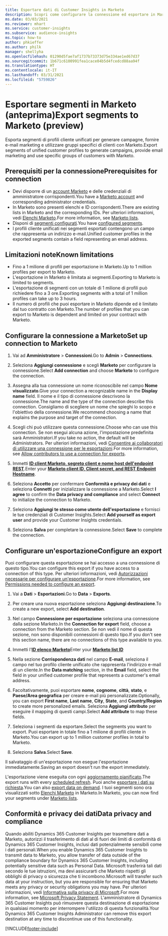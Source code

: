 ```yaml
---
title: Esportare dati di Customer Insights in Marketo
description: Scopri come configurare la connessione ed esportare in Marketo.
ms.date: 03/03/2021
ms.reviewer: mhart
ms.service: customer-insights
ms.subservice: audience-insights
ms.topic: how-to
author: phkieffer
ms.author: philk
manager: shellyha
ms.openlocfilehash: 01290d5fae7af1737b73373d75e334ae1ed67d37
ms.sourcegitcommit: 1b671c6100991fea1cace04b5d4fcedcd88aa94f
ms.translationtype: HT
ms.contentlocale: it-IT
ms.lasthandoff: 03/31/2021
ms.locfileid: "5759826"
---
```

# <a name="export-segments-to-marketo-preview"></a><span data-ttu-id="57c97-103">Esportare segmenti in Marketo (anteprima)</span><span class="sxs-lookup"><span data-stu-id="57c97-103">Export segments to Marketo (preview)</span></span>

<span data-ttu-id="57c97-104">Esporta segmenti di profili cliente unificati per generare campagne, fornire e-mail marketing e utilizzare gruppi specifici di clienti con Marketo.</span><span class="sxs-lookup"><span data-stu-id="57c97-104">Export segments of unified customer profiles to generate campaigns, provide email marketing and use specific groups of customers with Marketo.</span></span>

## <a name="prerequisites-for-connection"></a><span data-ttu-id="57c97-105">Prerequisiti per la connessione</span><span class="sxs-lookup"><span data-stu-id="57c97-105">Prerequisites for connection</span></span>

-   <span data-ttu-id="57c97-106">Devi disporre di un [account Marketo](https://login.marketo.com/) e delle credenziali di amministratore corrispondenti.</span><span class="sxs-lookup"><span data-stu-id="57c97-106">You have a [Marketo account](https://login.marketo.com/) and corresponding administrator credentials.</span></span>
-   <span data-ttu-id="57c97-107">In Marketo sono presenti elenchi e ID corrispondenti.</span><span class="sxs-lookup"><span data-stu-id="57c97-107">There are existing lists in Marketo and the corresponding IDs.</span></span> <span data-ttu-id="57c97-108">Per ulteriori informazioni, vedi [Elenchi Marketo](https://docs.marketo.com/display/public/DOCS/Understanding+Static+Lists).</span><span class="sxs-lookup"><span data-stu-id="57c97-108">For more information, see [Marketo lists](https://docs.marketo.com/display/public/DOCS/Understanding+Static+Lists).</span></span>
-   <span data-ttu-id="57c97-109">Disponi di [segmenti configurati](segments.md).</span><span class="sxs-lookup"><span data-stu-id="57c97-109">You have [configured segments](segments.md).</span></span>
-   <span data-ttu-id="57c97-110">I profili cliente unificati nei segmenti esportati contengono un campo che rappresenta un indirizzo e-mail.</span><span class="sxs-lookup"><span data-stu-id="57c97-110">Unified customer profiles in the exported segments contain a field representing an email address.</span></span>

## <a name="known-limitations"></a><span data-ttu-id="57c97-111">Limitazioni note</span><span class="sxs-lookup"><span data-stu-id="57c97-111">Known limitations</span></span>

- <span data-ttu-id="57c97-112">Fino a 1 milione di profili per esportazione in Marketo.</span><span class="sxs-lookup"><span data-stu-id="57c97-112">Up to 1 million profiles per export to Marketo.</span></span>
- <span data-ttu-id="57c97-113">L'esportazione in Marketo è limitata ai segmenti.</span><span class="sxs-lookup"><span data-stu-id="57c97-113">Exporting to Marketo is limited to segments.</span></span>
- <span data-ttu-id="57c97-114">L'esportazione di segmenti con un totale di 1 milione di profili può richiedere fino a 3 ore.</span><span class="sxs-lookup"><span data-stu-id="57c97-114">Exporting segments with a total of 1 million profiles can take up to 3 hours.</span></span> 
- <span data-ttu-id="57c97-115">Il numero di profili che puoi esportare in Marketo dipende ed è limitato dal tuo contratto con Marketo.</span><span class="sxs-lookup"><span data-stu-id="57c97-115">The number of profiles that you can export to Marketo is dependent and limited on your contract with Marketo.</span></span>

## <a name="set-up-connection-to-marketo"></a><span data-ttu-id="57c97-116">Configurare la connessione a Marketo</span><span class="sxs-lookup"><span data-stu-id="57c97-116">Set up connection to Marketo</span></span>

1. <span data-ttu-id="57c97-117">Vai ad **Amministratore** > **Connessioni**.</span><span class="sxs-lookup"><span data-stu-id="57c97-117">Go to **Admin** > **Connections**.</span></span>

1. <span data-ttu-id="57c97-118">Seleziona **Aggiungi connessione** e scegli **Marketo** per configurare la connessione.</span><span class="sxs-lookup"><span data-stu-id="57c97-118">Select **Add connection** and choose **Marketo** to configure the connection.</span></span>

1. <span data-ttu-id="57c97-119">Assegna alla tua connessione un nome riconoscibile nel campo **Nome visualizzato**.</span><span class="sxs-lookup"><span data-stu-id="57c97-119">Give your connection a recognizable name in the **Display name** field.</span></span> <span data-ttu-id="57c97-120">Il nome e il tipo di connessione descrivono la connessione.</span><span class="sxs-lookup"><span data-stu-id="57c97-120">The name and the type of the connection describe this connection.</span></span> <span data-ttu-id="57c97-121">Consigliamo di scegliere un nome che spieghi lo scopo e l'obiettivo della connessione.</span><span class="sxs-lookup"><span data-stu-id="57c97-121">We recommend choosing a name that explains the purpose and target of the connection.</span></span>

1. <span data-ttu-id="57c97-122">Scegli chi può utilizzare questa connessione.</span><span class="sxs-lookup"><span data-stu-id="57c97-122">Choose who can use this connection.</span></span> <span data-ttu-id="57c97-123">Se non esegui alcuna azione, l'impostazione predefinita sarà Amministratori.</span><span class="sxs-lookup"><span data-stu-id="57c97-123">If you take no action, the default will be Administrators.</span></span> <span data-ttu-id="57c97-124">Per ulteriori informazioni, vedi [Consentire ai collaboratori di utilizzare una connessione per le esportazioni](connections.md#allow-contributors-to-use-a-connection-for-exports).</span><span class="sxs-lookup"><span data-stu-id="57c97-124">For more information, see [Allow contributors to use a connection for exports](connections.md#allow-contributors-to-use-a-connection-for-exports).</span></span>

1. <span data-ttu-id="57c97-125">Immetti **[ID client Marketo, segreto client e nome host dell'endpoint REST](https://developers.marketo.com/rest-api/authentication/)**.</span><span class="sxs-lookup"><span data-stu-id="57c97-125">Enter your **[Marketo client ID, Client secret, and REST Endpoint Hostname](https://developers.marketo.com/rest-api/authentication/)**.</span></span>

1. <span data-ttu-id="57c97-126">Seleziona **Accetto** per confermare **Conformità e privacy dei dati** e seleziona **Connetti** per inizializzare la connessione a Marketo.</span><span class="sxs-lookup"><span data-stu-id="57c97-126">Select **I agree** to confirm the **Data privacy and compliance** and select **Connect** to initialize the connection to Marketo.</span></span>

1. <span data-ttu-id="57c97-127">Seleziona **Aggiungi te stesso come utente dell'esportazione** e fornisci le tue credenziali di Customer Insights.</span><span class="sxs-lookup"><span data-stu-id="57c97-127">Select **Add yourself as export user** and provide your Customer Insights credentials.</span></span>

1. <span data-ttu-id="57c97-128">Seleziona **Salva** per completare la connessione.</span><span class="sxs-lookup"><span data-stu-id="57c97-128">Select **Save** to complete the connection.</span></span>

## <a name="configure-an-export"></a><span data-ttu-id="57c97-129">Configurare un'esportazione</span><span class="sxs-lookup"><span data-stu-id="57c97-129">Configure an export</span></span>

<span data-ttu-id="57c97-130">Puoi configurare questa esportazione se hai accesso a una connessione di questo tipo.</span><span class="sxs-lookup"><span data-stu-id="57c97-130">You can configure this export if you have access to a connection of this type.</span></span> <span data-ttu-id="57c97-131">Per ulteriori informazioni, vedi [Autorizzazioni necessarie per configurare un'esportazione](export-destinations.md#set-up-a-new-export).</span><span class="sxs-lookup"><span data-stu-id="57c97-131">For more information, see [Permissions needed to configure an export](export-destinations.md#set-up-a-new-export).</span></span>

1. <span data-ttu-id="57c97-132">Vai a **Dati** > **Esportazioni**.</span><span class="sxs-lookup"><span data-stu-id="57c97-132">Go to **Data** > **Exports**.</span></span>

1. <span data-ttu-id="57c97-133">Per creare una nuova esportazione seleziona **Aggiungi destinazione**.</span><span class="sxs-lookup"><span data-stu-id="57c97-133">To create a new export, select **Add destination**.</span></span>

1. <span data-ttu-id="57c97-134">Nel campo **Connessione per esportazione** seleziona una connessione dalla sezione Marketo.</span><span class="sxs-lookup"><span data-stu-id="57c97-134">In the **Connection for export** field, choose a connection from the Marketo section.</span></span> <span data-ttu-id="57c97-135">Se non vedi il nome di questa sezione, non sono disponibili connessioni di questo tipo.</span><span class="sxs-lookup"><span data-stu-id="57c97-135">If you don't see this section name, there are no connections of this type available to you.</span></span>

1. <span data-ttu-id="57c97-136">Immetti l'**[ID elenco Marketo](https://docs.marketo.com/display/public/DOCS/Understanding+Static+Lists)**</span><span class="sxs-lookup"><span data-stu-id="57c97-136">Enter your **[Marketo list ID](https://docs.marketo.com/display/public/DOCS/Understanding+Static+Lists)**</span></span> 

1. <span data-ttu-id="57c97-137">Nella sezione **Corrispondenza dati** nel campo **E-mail**, seleziona il campo nel tuo profilo cliente unificato che rappresenta l'indirizzo e-mail di un cliente.</span><span class="sxs-lookup"><span data-stu-id="57c97-137">In the **Data matching** section, in the **Email** field, select the field in your unified customer profile that represents a customer's email address.</span></span> 

1. <span data-ttu-id="57c97-138">Facoltativamente, puoi esportare **nome**, **cognome**, **città**, **stato**, e **Paese/Area geografica** per creare e-mail più personalizzate.</span><span class="sxs-lookup"><span data-stu-id="57c97-138">Optionally, you can export **First name**, **Last name**, **City**, **State**, and **Country/Region**  to create more personalized emails.</span></span> <span data-ttu-id="57c97-139">Seleziona **Aggiungi attributo** per eseguire il mapping di questi campi.</span><span class="sxs-lookup"><span data-stu-id="57c97-139">Select **Add attribute** to map these fields.</span></span>

1. <span data-ttu-id="57c97-140">Seleziona i segmenti da esportare.</span><span class="sxs-lookup"><span data-stu-id="57c97-140">Select the segments you want to export.</span></span> <span data-ttu-id="57c97-141">Puoi esportare in totale fino a 1 milione di profili cliente in Marketo.</span><span class="sxs-lookup"><span data-stu-id="57c97-141">You can export up to 1 million customer profiles in total to Marketo.</span></span>

1. <span data-ttu-id="57c97-142">Seleziona **Salva**.</span><span class="sxs-lookup"><span data-stu-id="57c97-142">Select **Save**.</span></span>

<span data-ttu-id="57c97-143">Il salvataggio di un'esportazione non esegue l'esportazione immediatamente.</span><span class="sxs-lookup"><span data-stu-id="57c97-143">Saving an export doesn't run the export immediately.</span></span>

<span data-ttu-id="57c97-144">L'esportazione viene eseguita con ogni [aggiornamento pianificato](system.md#schedule-tab).</span><span class="sxs-lookup"><span data-stu-id="57c97-144">The export runs with every [scheduled refresh](system.md#schedule-tab).</span></span> <span data-ttu-id="57c97-145">Puoi anche [esportare i dati su richiesta](export-destinations.md#run-exports-on-demand).</span><span class="sxs-lookup"><span data-stu-id="57c97-145">You can also [export data on demand](export-destinations.md#run-exports-on-demand).</span></span> <span data-ttu-id="57c97-146">I tuoi segmenti sono ora visualizzati sotto [Elenchi Marketo](ttps://docs.marketo.com/display/public/DOCS/Understanding+Static+Lists) in Marketo.</span><span class="sxs-lookup"><span data-stu-id="57c97-146">In Marketo, you can now find your segments under [Marketo lists](ttps://docs.marketo.com/display/public/DOCS/Understanding+Static+Lists).</span></span>


## <a name="data-privacy-and-compliance"></a><span data-ttu-id="57c97-147">Conformità e privacy dei dati</span><span class="sxs-lookup"><span data-stu-id="57c97-147">Data privacy and compliance</span></span>

<span data-ttu-id="57c97-148">Quando abiliti Dynamics 365 Customer Insights per trasmettere dati a Marketo, autorizzi il trasferimento di dati al di fuori dei limiti di conformità di Dynamics 365 Customer Insights, inclusi dati potenzialmente sensibili come i dati personali.</span><span class="sxs-lookup"><span data-stu-id="57c97-148">When you enable Dynamics 365 Customer Insights to transmit data to Marketo, you allow transfer of data outside of the compliance boundary for Dynamics 365 Customer Insights, including potentially sensitive data such as Personal Data.</span></span> <span data-ttu-id="57c97-149">Microsoft trasferirà tali dati secondo le tue istruzioni, ma devi assicurarti che Marketo rispetti gli obblighi di privacy o sicurezza che ti incombono.</span><span class="sxs-lookup"><span data-stu-id="57c97-149">Microsoft will transfer such data at your instruction, but you are responsible for ensuring that Marketo meets any privacy or security obligations you may have.</span></span> <span data-ttu-id="57c97-150">Per ulteriori informazioni, vedi [Informativa sulla privacy di Microsoft](https://go.microsoft.com/fwlink/?linkid=396732).</span><span class="sxs-lookup"><span data-stu-id="57c97-150">For more information, see [Microsoft Privacy Statement](https://go.microsoft.com/fwlink/?linkid=396732).</span></span>
<span data-ttu-id="57c97-151">L'amministratore di Dynamics 365 Customer Insights può rimuovere questa destinazione di esportazione in qualsiasi momento per interrompere l'utilizzo di questa funzionalità.</span><span class="sxs-lookup"><span data-stu-id="57c97-151">Your Dynamics 365 Customer Insights Administrator can remove this export destination at any time to discontinue use of this functionality.</span></span>


[!INCLUDE[footer-include](../includes/footer-banner.md)]